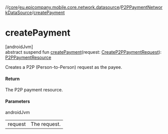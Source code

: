 //[core](../../../index.md)/[eu.epicompany.mobile.core.network.datasource](../index.md)/[P2PPaymentNetworkDataSource](index.md)/[createPayment](create-payment.md)

# createPayment

[androidJvm]\
abstract suspend fun [createPayment](create-payment.md)(request: [CreateP2PPaymentRequest](../../eu.epicompany.mobile.core.network.model.p2ppayment/-create-p2-p-payment-request/index.md)): [P2PPaymentResource](../../eu.epicompany.mobile.core.network.model.p2ppayment/-p2-p-payment-resource/index.md)

Creates a P2P (Person-to-Person) request as the payee.

#### Return

The P2P payment resource.

#### Parameters

androidJvm

| | |
|---|---|
| request | The request. |
